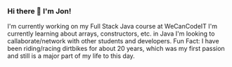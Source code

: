 ### Hi there 👋 I'm Jon!

I'm currently working on my Full Stack Java course at WeCanCodeIT
I'm currently learning about arrays, constructors, etc. in Java
I'm looking to callaborate/network with other students and developers.
Fun Fact: I have been riding/racing dirtbikes for about 20 years, which was my first passion and still is a major part of my life to this day. 

<!--
**jcabrams2/jcabrams2** is a ✨ _special_ ✨ repository because its `README.md` (this file) appears on your GitHub profile.

Here are some ideas to get you started:

- 🔭 I’m currently working on ...
- 🌱 I’m currently learning ...
- 👯 I’m looking to collaborate on ...
- 🤔 I’m looking for help with ...
- 💬 Ask me about ...
- 📫 How to reach me: ...
- 😄 Pronouns: ...
- ⚡ Fun fact: ...
-->
